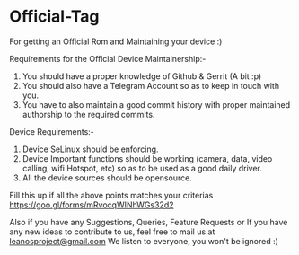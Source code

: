 # Official-Tag
For getting an Official Rom and Maintaining your device :)

Requirements for the Official Device Maintainership:-

1. You should have a proper knowledge of Github & Gerrit (A bit :p)
2. You should also have a Telegram Account so as to keep in touch with you.
3. You have to also maintain a good commit history with proper maintained authorship to the required commits.

Device Requirements:-
1. Device SeLinux should be enforcing.
2. Device Important functions should be working (camera, data, video calling, wifi Hotspot, etc) so as to be used as a good daily driver.
3. All the device sources should be opensource.

Fill this up if all the above points matches your criterias
https://goo.gl/forms/mRvocqWINhWGs32d2

Also if you have any Suggestions, Queries, Feature Requests or If you have any new ideas to contribute to us, feel free to mail us at leanosproject@gmail.com We listen to everyone, you won't be ignored :)
